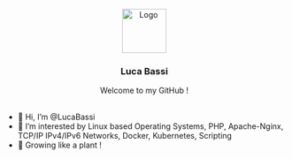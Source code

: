 

<a name="readme-top"></a>
<!-- LOGO -->
<div align="center">
  <a href="https://github.com/othneildrew/Best-README-Template">
    <img src="https://avatars.githubusercontent.com/u/36300869?v=4" alt="Logo" width="80" height="80">
  </a>
  <h3 align="center"> Luca Bassi </h3>
Welcome to my GitHub !
</div>
<br>

- 👋 Hi, I’m @LucaBassi
- 👀 I’m interested by Linux based Operating Systems, PHP, Apache-Nginx, TCP/IP IPv4/IPv6 Networks, Docker, Kubernetes, Scripting  
- 🌱 Growing like a plant !
<!---
LucaBassi/LucaBassi is a ✨ special ✨ repository because its `README.md` (this file) appears on your GitHub profile.
You can click the Preview link to take a look at your changes.
--->
